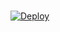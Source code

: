 # 



[![Deploy](https://www.herokucdn.com/deploy/button.svg)](https://heroku.com/deploy?template=https://github.com/a132395/sht)
